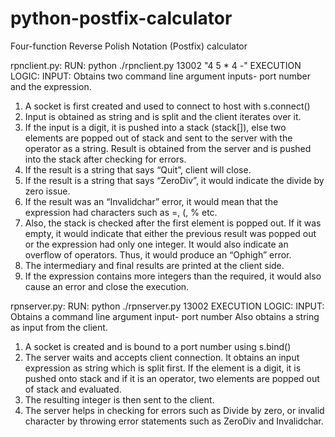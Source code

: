 # python-postfix-calculator
 Four-function Reverse Polish Notation (Postfix) calculator

rpnclient.py:
RUN: python ./rpnclient.py 13002 "4 5 * 4 -"
EXECUTION LOGIC:
INPUT: Obtains two command line argument inputs- port number and the expression.
1. A socket is first created and used to connect to host with s.connect()
2. Input is obtained as string and is split and the client iterates over it.
3. If the input is a digit, it is pushed into a stack (stack[]), else two elements are popped out of stack and sent to the server with the operator as a string. Result is obtained from the server and is pushed into the stack after checking for errors.
4. If the result is a string that says “Quit”, client will close.
5. If the result is a string that says “ZeroDiv”, it would indicate the divide by zero issue.
6. If the result was an “Invalidchar” error, it would mean that the expression had characters such as =, (, % etc.
7. Also, the stack is checked after the first element is popped out. If it was empty, it would indicate that either the previous result was popped out or the expression had only one integer. It would also indicate an overflow of operators. Thus, it would produce an “Ophigh” error.
8. The intermediary and final results are printed at the client side.
9. If the expression contains more integers than the required, it would also cause an error and close the execution.

rpnserver.py:
RUN: python ./rpnserver.py 13002
EXECUTION LOGIC:
INPUT: Obtains a command line argument input- port number
Also obtains a string as input from the client.
1. A socket is created and is bound to a port number using s.bind()
2. The server waits and accepts client connection. It obtains an input expression as string which is split first. If the element is a digit, it is pushed onto stack and if it is an operator, two elements are popped out of stack and evaluated.
3. The resulting integer is then sent to the client.
4. The server helps in checking for errors such as Divide by zero, or invalid character by throwing error statements such as ZeroDiv and Invalidchar.